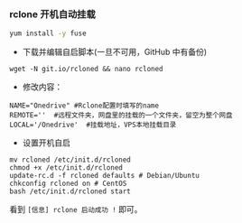 ### rclone 开机自动挂载

```bash
yum install -y fuse
```


- 下载并编辑自启脚本(一旦不可用，GitHub 中有备份)

```shell
wget -N git.io/rcloned && nano rcloned
```



- 修改内容：

```none
NAME="Onedrive" #Rclone配置时填写的name
REMOTE=''  #远程文件夹，网盘里的挂载的一个文件夹，留空为整个网盘
LOCAL='/Onedrive'  #挂载地址，VPS本地挂载目录
```

- 设置开机自启

```shell
mv rcloned /etc/init.d/rcloned
chmod +x /etc/init.d/rcloned
update-rc.d -f rcloned defaults # Debian/Ubuntu
chkconfig rcloned on # CentOS
bash /etc/init.d/rcloned start
```

看到 `[信息] rclone 启动成功 !` 即可。
